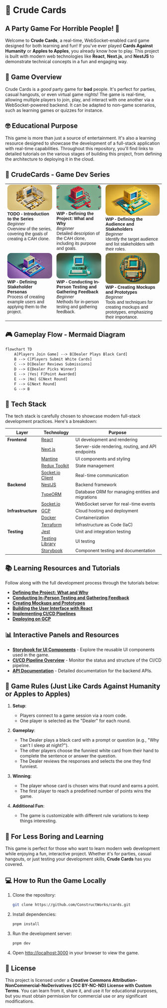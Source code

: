 # 🎉 Crude Cards
## A Party Game For Horrible People! 🎉

Welcome to **Crude Cards**, a real-time, WebSocket-enabled card game designed for both learning and fun! If you've ever played **Cards Against Humanity** or **Apples to Apples**, you already know how to play. This project is built with modern web technologies like **React**, **Next.js**, and **NestJS** to demonstrate technical concepts in a fun and engaging way.

## 🎯 **Game Overview**

Crude Cards is a *good* party game for **bad** people. It's perfect for parties, casual hangouts, or even virtual game nights! The game is real-time, allowing multiple players to join, play, and interact with one another via a WebSocket-powered backend. It can be adapted to non-game scenarios, such as learning games or quizzes for instance.

## 🤓 **Educational Purpose**

This game is more than just a source of entertainment. It's also a learning resource designed to showcase the development of a full-stack application with real-time capabilities. Throughout this repository, you'll find links to detailed tutorials on the various stages of building this project, from defining the architecture to deploying it in the cloud.


## 🎨 CrudeCards - Game Dev Series

<table cellspacing="0" cellpadding="0" border="0">
  <tr>
    <td valign="top" align="center">
      <img src="./internal/wiki/002.webp" alt="001" style="font-family: 'Helvetica Neue Bold', Arial, sans-serif; max-height: 120px;border-radius:12px;"><br>
      <div align="left" style="font-family: 'Helvetica Neue Bold', Arial, sans-serif;">
        <strong>TODO - Introduction to the Series</strong><br>
        <em>Beginner</em><br>
        Overview of the series, covering the goals of creating a CAH clone.
      </div>
    </td>
    <td valign="top" align="center">
      <img src="./internal/wiki/003.webp" alt="002" style="font-family: 'Helvetica Neue Bold', Arial, sans-serif; max-height: 120px;border-radius:12px;"><br>
      <div align="left" style="font-family: 'Helvetica Neue Bold', Arial, sans-serif;">
        <strong>WIP - Defining the Project: What and Why</strong><br>
        <em>Beginner</em><br>
        Detailed description of the CAH clone, including its purpose and goals.
      </div>
    </td>
    <td valign="top" align="center">
      <img src="./internal/wiki/005.webp" alt="003" style="font-family: 'Helvetica Neue Bold', Arial, sans-serif; max-height: 120px;border-radius:12px;"><br>
      <div align="left" style="font-family: 'Helvetica Neue Bold', Arial, sans-serif;">
        <strong>WIP - Defining the Audience and Stakeholders</strong><br>
        <em>Beginner</em><br>
        Identify the target audience and list stakeholders with their roles.
      </div>
    </td>
  </tr>
  <tr>
    <td valign="top" align="center">
      <img src="./internal/wiki/006.webp" alt="004" style="font-family: 'Helvetica Neue Bold', Arial, sans-serif; max-height: 120px;border-radius:12px;"><br>
      <div align="left" style="font-family: 'Helvetica Neue Bold', Arial, sans-serif;">
        <strong>WIP - Defining Stakeholder Personas</strong><br>
        Process of creating example users and applying them to the project.
      </div>
    </td>
    <td valign="top" align="center">
      <img src="./internal/wiki/007.webp" alt="007" style="font-family: 'Helvetica Neue Bold', Arial, sans-serif; max-height: 120px;border-radius:12px;"><br>
      <div align="left" style="font-family: 'Helvetica Neue Bold', Arial, sans-serif;">
        <strong>WIP - Conducting In-Person Testing and Gathering Feedback</strong><br>
        <em>Beginner</em><br>
        Methods for in-person testing and gathering feedback.
      </div>
    </td>
    <td valign="top" align="center">
      <img src="./internal/wiki/008.webp" alt="006" style="font-family: 'Helvetica Neue Bold', Arial, sans-serif; max-height: 120px;border-radius:12px;"><br>
      <div align="left" style="font-family: 'Helvetica Neue Bold', Arial, sans-serif;">
        <strong>WIP - Creating Mockups and Prototypes</strong><br>
        <em>Beginner</em><br>
        Tools and techniques for creating mockups and prototypes, emphasizing their importance.
      </div>
    </td>
  </tr>
</table>

## 🎮 **Gameplay Flow - Mermaid Diagram**

```mermaid
flowchart TD
    A[Players Join Game] --> B[Dealer Plays Black Card]
    B --> C[Players Submit White Cards]
    C --> D[Dealer Reviews Submissions]
    D --> E{Dealer Picks Winner}
    E --> |Yes| F[Point Awarded]
    E --> |No| G[Next Round]
    F --> G[Next Round]
    G --> B
```

## 🚀 **Tech Stack**

The tech stack is carefully chosen to showcase modern full-stack development practices. Here's a breakdown:

| **Layer**      | **Technology**                              | **Purpose**                                       |
|----------------|---------------------------------------------|---------------------------------------------------|
| **Frontend**   | [React](https://reactjs.org/)               | UI development and rendering                      |
|                | [Next.js](https://nextjs.org/)              | Server-side rendering, routing, and API endpoints |
|                | [Mantine](https://mantine.dev/)             | UI components and styling                         |
|                | [Redux Toolkit](https://redux-toolkit.js.org/) | State management                                  |
|                | [Socket.io Client](https://socket.io/docs/v4/client-api/) | Real-time communication                           |
| **Backend**    | [NestJS](https://nestjs.com/)               | Backend framework                                 |
|                | [TypeORM](https://typeorm.io/)              | Database ORM for managing entities and migrations |
|                | [Socket.io](https://socket.io/)             | WebSocket server for real-time events             |
| **Infrastructure** | [GCP](https://cloud.google.com/)          | Cloud hosting and deployment                      |
|                | [Docker](https://www.docker.com/)           | Containerization                                  |
|                | [Terraform](https://www.terraform.io/)      | Infrastructure as Code (IaC)                      |
| **Testing**    | [Jest](https://jestjs.io/)                  | Unit and integration testing                      |
|                | [Testing Library](https://testing-library.com/) | UI testing                                      |
|                | [Storybook](https://storybook.js.org/)      | Component testing and documentation               |

## 📚 **Learning Resources and Tutorials**

Follow along with the full development process through the tutorials below:

- [**Defining the Project: What and Why**](https://www.notion.so/WIP-Defining-the-Project-What-and-Why-04f8e77dae2c4b7894da56738b1825cc?pvs=21)
- [**Conducting In-Person Testing and Gathering Feedback**](https://www.notion.so/WIP-Conducting-In-Person-Testing-and-Gathering-Feedback-7af8aeab5bd84788acf6d332d51a113b?pvs=21)
- [**Creating Mockups and Prototypes**](https://www.notion.so/WIP-Creating-Mockups-and-Prototypes-73897025582a44ef8887e6938ad7ea83?pvs=21)
- [**Building the User Interface with React**](https://www.notion.so/WIP-Building-the-User-Interface-with-React-0e8db9a08f38463fa4ac62ee3ff85e71?pvs=21)
- [**Implementing CI/CD Pipelines**](https://www.notion.so/WIP-Implementing-CI-CD-Pipelines-aa78af3790d3411ea8a1a5856fa686d9?pvs=21)
- [**Deploying on GCP**](https://www.notion.so/Steps-to-deploy-the-app-on-GCP-including-tools-and-best-practices-for-deployment-1c8fc473f9cc4904af523de1517ed666?pvs=21)

## 📊 **Interactive Panels and Resources**

- [**Storybook for UI Components**](https://your-storybook-link.com) - Explore the reusable UI components used in the game.
- [**CI/CD Pipeline Overview**](https://your-ci-cd-pipeline-link.com) - Monitor the status and structure of the CI/CD pipeline.
- [**API Documentation**](https://your-api-docs-link.com) - Detailed documentation for the backend APIs.


## 📖 **Game Rules (Just Like Cards Against Humanity or Apples to Apples)**

1. **Setup**: 
    - Players connect to a game session via a room code.
    - One player is selected as the "Dealer" for each round.

2. **Gameplay**:
    - The Dealer plays a black card with a prompt or question (e.g., "Why can't I sleep at night?").
    - The other players choose the funniest white card from their hand to complete the sentence or answer the question.
    - The Dealer reviews the responses and selects the one they find funniest.

3. **Winning**:
    - The player whose card is chosen wins that round and earns a point.
    - The first player to reach a predefined number of points wins the game.

4. **Additional Fun**:
    - The game is customizable with different rule variations to keep things interesting.

## 🎉 **For Less Boring and Learning**

This game is perfect for those who want to learn modern web development while enjoying a fun, interactive project. Whether it's for parties, casual hangouts, or just testing your development skills, **Crude Cards** has you covered.

## 💻 **How to Run the Game Locally**

1. Clone the repository:
   ```bash
   git clone https://github.com/ConstructWorks/cards.git
   ```
2. Install dependencies:
   ```bash
   pnpm install
   ```
3. Run the development server:
   ```bash
   pnpm dev
   ```
4. Open [http://localhost:3000](http://localhost:3000) in your browser to view the game.

## 📜 **License**

This project is licensed under a **Creative Commons Attribution-NonCommercial-NoDerivatives (CC BY-NC-ND) License with Custom Terms**. You can learn from it, share it, and use it for educational purposes, but you must obtain permission for commercial use or any significant modifications.
